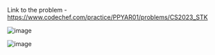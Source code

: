 Link to the problem - https://www.codechef.com/practice/PPYAR01/problems/CS2023_STK


![image](https://github.com/Haleshot/Competitive-Programming/assets/57552973/4e2306d1-e910-4d4b-81d6-656461ed11d6)

![image](https://github.com/Haleshot/Competitive-Programming/assets/57552973/70ae47fe-4ead-4157-9a76-85851c5302b1)
